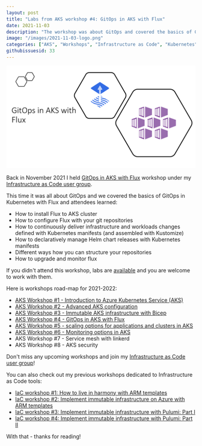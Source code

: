 ```yaml
---
layout: post
title: "Labs from AKS workshop #4: GitOps in AKS with Flux"
date: 2021-11-03
description: "The workshop was about GitOps and covered the basics of GitOps in Azure Kubernetes Services with Flux."
image: "/images/2021-11-03-logo.png"
categories: ["AKS", "Workshops", "Infrastructure as Code", "Kubernetes", "Flux", "GitOps"]
githubissuesid: 33
---
```


![logo](/images/2021-11-03-logo.png)

Back in November 2021 I held [GitOps in AKS with Flux](https://www.meetup.com/Infrastructure-As-Code-User-Group-Oslo/events/280664424/) workshop under my [Infrastructure as Code user group](https://www.meetup.com/Infrastructure-As-Code-User-Group-Oslo).

This time it was all about GitOps and we covered the basics of GitOps in Kubernetes with Flux and attendees learned:

* How to install Flux to AKS cluster
* How to configure Flux with your git repositories
* How to continuously deliver infrastructure and workloads changes defined with Kubernetes manifests (and assembled with Kustomize)
* How to declaratively manage Helm chart releases with Kubernetes manifests
* Different ways how you can structure your repositories
* How to upgrade and monitor flux

If you didn't attend this workshop, labs are [available](https://github.com/evgenyb/aks-workshops/tree/main/04-gitops-in-aks-with-flux) and you are welcome to work with them.

Here is workshops road-map for 2021-2022:

* [AKS Workshop #1 - Introduction to Azure Kubernetes Service (AKS)](https://borzenin.com/azure-kubernetes-service-aks-workshop-1-labs/)
* [AKS Workshop #2 - Advanced AKS configuration](https://borzenin.com/azure-kubernetes-service-aks-workshop-2-labs/)
* [AKS Workshop #3 - Immutable AKS infrastructure with Bicep](https://borzenin.com/azure-kubernetes-service-aks-workshop-3-labs/)
* [AKS Workshop #4 - GitOps in AKS with Flux](https://borzenin.com/azure-kubernetes-service-aks-workshop-4-labs/)
* [AKS Workshop #5 - scaling options for applications and clusters in AKS](https://borzenin.com/azure-kubernetes-service-aks-workshop-5-labs/)
* [AKS Workshop #6 - Monitoring options in AKS](https://borzenin.com/azure-aks-workshop-6-monitoring-options-aks-labs/)
* AKS Workshop #7 - Service mesh with linkerd
* AKS Workshop #8 - AKS security

Don't miss any upcoming workshops and join my [Infrastructure as Code user group](https://www.meetup.com/Infrastructure-As-Code-User-Group-Oslo)!

You can also check out my previous workshops dedicated to Infrastructure as Code tools:

* [IaC workshop #1: How to live in harmony with ARM templates](https://borzenin.com/iac-ws1-labs/)
* [IaC workshop #2: Implement immutable infrastructure on Azure with ARM templates](https://borzenin.com/iac-ws2-labs/)
* [IaC workshop #3: Implement immutable infrastructure with Pulumi: Part I](https://borzenin.com/iac-ws3-labs/)
* [IaC workshop #4: Implement immutable infrastructure with Pulumi: Part II](https://borzenin.com/iac-ws4-labs/)

With that - thanks for reading!
